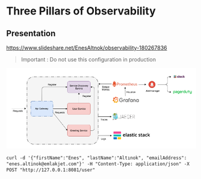 # Three Pillars of Observability

## Presentation
https://www.slideshare.net/EnesAltnok/observability-180267836

> Important : 
Do not use this configuration in production

![Architecture](https://github.com/enesaltinok/observability/blob/master/Observability.png)

```
curl -d '{"firstName":"Enes", "lastName":"Altınok", "emailAddress": "enes.altinok@emlakjet.com"}' -H "Content-Type: application/json" -X POST "http://127.0.0.1:8081/user"
```

